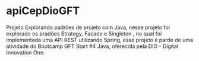 # apiCepDioGFT

Projeto Explorando padrões de projeto com Java, nesse projeto foi explorado os pradões Strategy, Facade e Singleton , no qual foi implementada uma API REST utilizando Spring,
esse projeto é parde de uma atividade do Bootcamp GFT Start #4 Java, oferecida pela DIO - Digital Innovation One.
